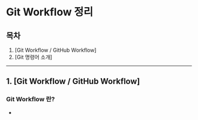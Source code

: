 # Git Workflow 정리

## 목차

1. [Git Workflow / GitHub Workflow]
2. [Git 명령어 소개]

---

## 1. [Git Workflow / GitHub Workflow]
### Git Workflow 란?
* 
